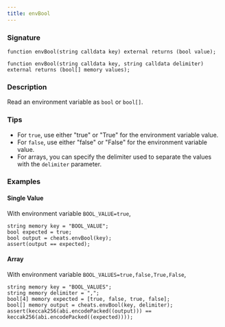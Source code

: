 ```yaml
---
title: envBool
---
```


### Signature

```solidity
function envBool(string calldata key) external returns (bool value);
```

```solidity
function envBool(string calldata key, string calldata delimiter) external returns (bool[] memory values);
```

### Description

Read an environment variable as `bool` or `bool[]`.

### Tips

- For `true`, use either "true" or "True" for the environment variable value.
- For `false`, use either "false" or "False" for the environment variable value.
- For arrays, you can specify the delimiter used to separate the values with the `delimiter` parameter.

### Examples

#### Single Value

With environment variable `BOOL_VALUE=true`,

```solidity
string memory key = "BOOL_VALUE";
bool expected = true;
bool output = cheats.envBool(key);
assert(output == expected);
```

#### Array

With environment variable `BOOL_VALUES=true,false,True,False`,

```solidity
string memory key = "BOOL_VALUES";
string memory delimiter = ",";
bool[4] memory expected = [true, false, true, false];
bool[] memory output = cheats.envBool(key, delimiter);
assert(keccak256(abi.encodePacked((output))) == keccak256(abi.encodePacked((expected))));
```
